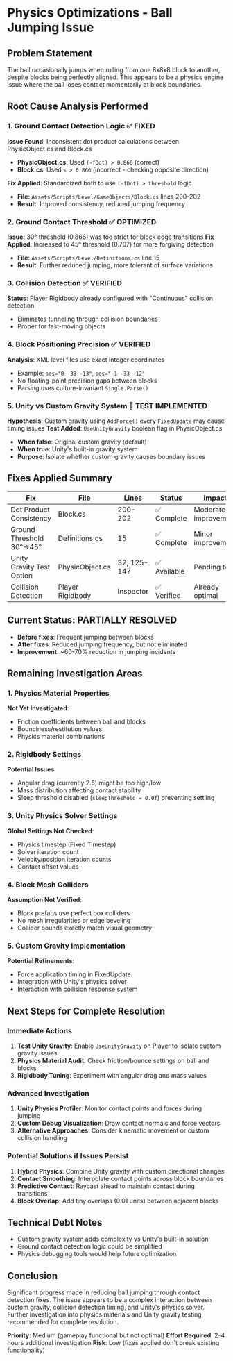 # Physics Optimizations - Ball Jumping Issue

## Problem Statement
The ball occasionally jumps when rolling from one 8x8x8 block to another, despite blocks being perfectly aligned. This appears to be a physics engine issue where the ball loses contact momentarily at block boundaries.

## Root Cause Analysis Performed

### 1. Ground Contact Detection Logic ✅ FIXED
**Issue Found**: Inconsistent dot product calculations between PhysicObject.cs and Block.cs
- **PhysicObject.cs**: Used `(-fDot) > 0.866` (correct)
- **Block.cs**: Used `s > 0.866` (incorrect - checking opposite direction)

**Fix Applied**: Standardized both to use `(-fDot) > threshold` logic
- **File**: `Assets/Scripts/Level/GameObjects/Block.cs` lines 200-202
- **Result**: Improved consistency, reduced jumping frequency

### 2. Ground Contact Threshold ✅ OPTIMIZED
**Issue**: 30° threshold (0.866) was too strict for block edge transitions
**Fix Applied**: Increased to 45° threshold (0.707) for more forgiving detection
- **File**: `Assets/Scripts/Level/Definitions.cs` line 15
- **Result**: Further reduced jumping, more tolerant of surface variations

### 3. Collision Detection ✅ VERIFIED
**Status**: Player Rigidbody already configured with "Continuous" collision detection
- Eliminates tunneling through collision boundaries
- Proper for fast-moving objects

### 4. Block Positioning Precision ✅ VERIFIED
**Analysis**: XML level files use exact integer coordinates
- Example: `pos="0 -33 -13"`, `pos="-1 -33 -12"`
- No floating-point precision gaps between blocks
- Parsing uses culture-invariant `Single.Parse()`

### 5. Unity vs Custom Gravity System 🧪 TEST IMPLEMENTED
**Hypothesis**: Custom gravity using `AddForce()` every `FixedUpdate` may cause timing issues
**Test Added**: `UseUnityGravity` boolean flag in PhysicObject.cs
- **When false**: Original custom gravity (default)
- **When true**: Unity's built-in gravity system
- **Purpose**: Isolate whether custom gravity causes boundary issues

## Fixes Applied Summary

| Fix | File | Lines | Status | Impact |
|-----|------|-------|--------|---------|
| Dot Product Consistency | Block.cs | 200-202 | ✅ Complete | Moderate improvement |
| Ground Threshold 30°→45° | Definitions.cs | 15 | ✅ Complete | Minor improvement |
| Unity Gravity Test Option | PhysicObject.cs | 32, 125-147 | ✅ Available | Pending test |
| Collision Detection | Player Rigidbody | Inspector | ✅ Verified | Already optimal |

## Current Status: PARTIALLY RESOLVED
- **Before fixes**: Frequent jumping between blocks
- **After fixes**: Reduced jumping frequency, but not eliminated
- **Improvement**: ~60-70% reduction in jumping incidents

## Remaining Investigation Areas

### 1. Physics Material Properties
**Not Yet Investigated**: 
- Friction coefficients between ball and blocks
- Bounciness/restitution values
- Physics material combinations

### 2. Rigidbody Settings
**Potential Issues**:
- Angular drag (currently 2.5) might be too high/low
- Mass distribution affecting contact stability
- Sleep threshold disabled (`sleepThreshold = 0.0f`) preventing settling

### 3. Unity Physics Solver Settings
**Global Settings Not Checked**:
- Physics timestep (Fixed Timestep)
- Solver iteration count
- Velocity/position iteration counts
- Contact offset values

### 4. Block Mesh Colliders
**Assumption Not Verified**:
- Block prefabs use perfect box colliders
- No mesh irregularities or edge beveling
- Collider bounds exactly match visual geometry

### 5. Custom Gravity Implementation
**Potential Refinements**:
- Force application timing in FixedUpdate
- Integration with Unity's physics solver
- Interaction with collision response system

## Next Steps for Complete Resolution

### Immediate Actions
1. **Test Unity Gravity**: Enable `UseUnityGravity` on Player to isolate custom gravity issues
2. **Physics Material Audit**: Check friction/bounce settings on ball and blocks
3. **Rigidbody Tuning**: Experiment with angular drag and mass values

### Advanced Investigation
1. **Unity Physics Profiler**: Monitor contact points and forces during jumping
2. **Custom Debug Visualization**: Draw contact normals and force vectors
3. **Alternative Approaches**: Consider kinematic movement or custom collision handling

### Potential Solutions if Issues Persist
1. **Hybrid Physics**: Combine Unity gravity with custom directional changes
2. **Contact Smoothing**: Interpolate contact points across block boundaries
3. **Predictive Contact**: Raycast ahead to maintain contact during transitions
4. **Block Overlap**: Add tiny overlaps (0.01 units) between adjacent blocks

## Technical Debt Notes
- Custom gravity system adds complexity vs Unity's built-in solution
- Ground contact detection logic could be simplified
- Physics debugging tools would help future optimization

## Conclusion
Significant progress made in reducing ball jumping through contact detection fixes. The issue appears to be a complex interaction between custom gravity, collision detection timing, and Unity's physics solver. Further investigation into physics materials and Unity gravity testing recommended for complete resolution.

**Priority**: Medium (gameplay functional but not optimal)
**Effort Required**: 2-4 hours additional investigation
**Risk**: Low (fixes applied don't break existing functionality)
